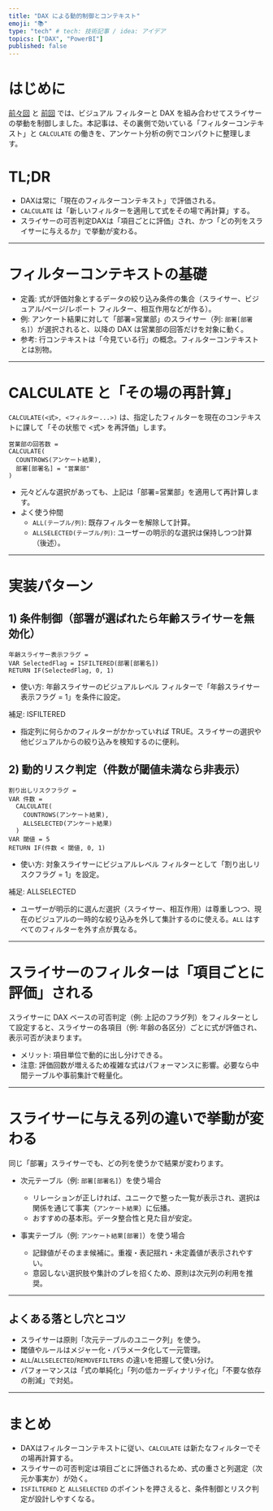 ```yaml
---
title: "DAX による動的制御とコンテキスト"
emoji: "📚"
type: "tech" # tech: 技術記事 / idea: アイデア
topics: ["DAX", "PowerBI"]
published: false
---
```


# はじめに

[前々回](https://zenn.dev/microsoft/articles/power-bi-slicer-filtering-1) と [前回](https://zenn.dev/microsoft/articles/power-bi-slicer-filtering-2) では、ビジュアル フィルターと DAX を組み合わせてスライサーの挙動を制御しました。本記事は、その裏側で効いている「フィルターコンテキスト」と `CALCULATE` の働きを、アンケート分析の例でコンパクトに整理します。

# TL;DR
- DAXは常に「現在のフィルターコンテキスト」で評価される。
- `CALCULATE` は「新しいフィルターを適用して式をその場で再計算」する。
- スライサーの可否判定DAXは「項目ごとに評価」され、かつ「どの列をスライサーに与えるか」で挙動が変わる。

---

# フィルターコンテキストの基礎

- 定義: 式が評価対象とするデータの絞り込み条件の集合（スライサー、ビジュアル/ページ/レポート フィルター、相互作用などが作る）。
- 例: アンケート結果に対して「部署=営業部」のスライサー（列: `部署[部署名]`）が選択されると、以降の DAX は営業部の回答だけを対象に動く。
- 参考: 行コンテキストは「今見ている行」の概念。フィルターコンテキストとは別物。

---

# CALCULATE と「その場の再計算」

`CALCULATE(<式>, <フィルター...>)` は、指定したフィルターを現在のコンテキストに課して「その状態で <式> を再評価」します。

```DAX
営業部の回答数 =
CALCULATE(
  COUNTROWS(アンケート結果),
  部署[部署名] = "営業部"
)
```

- 元々どんな選択があっても、上記は「部署=営業部」を適用して再計算します。
- よく使う仲間
  - `ALL(テーブル/列)`: 既存フィルターを解除して計算。
  - `ALLSELECTED(テーブル/列)`: ユーザーの明示的な選択は保持しつつ計算（後述）。

---

# 実装パターン

## 1) 条件制御（部署が選ばれたら年齢スライサーを無効化）

```DAX
年齢スライサー表示フラグ =
VAR SelectedFlag = ISFILTERED(部署[部署名])
RETURN IF(SelectedFlag, 0, 1)
```

- 使い方: 年齢スライサーのビジュアルレベル フィルターで「年齢スライサー表示フラグ = 1」を条件に設定。

補足: ISFILTERED
- 指定列に何らかのフィルターがかかっていれば TRUE。スライサーの選択や他ビジュアルからの絞り込みを検知するのに便利。

## 2) 動的リスク判定（件数が閾値未満なら非表示）

```DAX
割り出しリスクフラグ =
VAR 件数 =
  CALCULATE(
    COUNTROWS(アンケート結果),
    ALLSELECTED(アンケート結果)
  )
VAR 閾値 = 5
RETURN IF(件数 < 閾値, 0, 1)
```

- 使い方: 対象スライサーにビジュアルレベル フィルターとして「割り出しリスクフラグ = 1」を設定。

補足: ALLSELECTED
- ユーザーが明示的に選んだ選択（スライサー、相互作用）は尊重しつつ、現在のビジュアルの一時的な絞り込みを外して集計するのに使える。`ALL` はすべてのフィルターを外す点が異なる。

---

# スライサーのフィルターは「項目ごとに評価」される

スライサーに DAX ベースの可否判定（例: 上記のフラグ列）をフィルターとして設定すると、スライサーの各項目（例: 年齢の各区分）ごとに式が評価され、表示可否が決まります。

- メリット: 項目単位で動的に出し分けできる。
- 注意: 評価回数が増えるため複雑な式はパフォーマンスに影響。必要なら中間テーブルや事前集計で軽量化。

---

# スライサーに与える列の違いで挙動が変わる

同じ「部署」スライサーでも、どの列を使うかで結果が変わります。

- 次元テーブル（例: `部署[部署名]`）を使う場合
  - リレーションが正しければ、ユニークで整った一覧が表示され、選択は関係を通じて事実（`アンケート結果`）に伝播。
  - おすすめの基本形。データ整合性と見た目が安定。

- 事実テーブル（例: `アンケート結果[部署]`）を使う場合
  - 記録値がそのまま候補に。重複・表記揺れ・未定義値が表示されやすい。
  - 意図しない選択肢や集計のブレを招くため、原則は次元列の利用を推奨。

---

## よくある落とし穴とコツ

- スライサーは原則「次元テーブルのユニーク列」を使う。
- 閾値やルールはメジャー化・パラメータ化して一元管理。
- `ALL`/`ALLSELECTED`/`REMOVEFILTERS` の違いを把握して使い分け。
- パフォーマンスは「式の単純化」「列の低カーディナリティ化」「不要な依存の削減」で対処。

---

# まとめ

- DAXはフィルターコンテキストに従い、`CALCULATE` は新たなフィルターでその場再計算する。
- スライサーの可否判定は項目ごとに評価されるため、式の重さと列選定（次元か事実か）が効く。
- `ISFILTERED` と `ALLSELECTED` のポイントを押さえると、条件制御とリスク判定が設計しやすくなる。